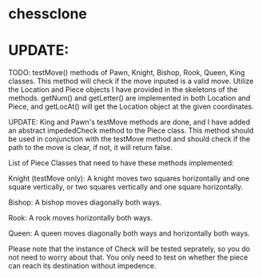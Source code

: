 # chessclone  

# UPDATE:  
TODO: testMove() methods of Pawn, Knight, Bishop, Rook, Queen, King classes. This method will check if the move inputed is a valid move.
Utilize the Location and Piece objects I have provided in the skeletons of the methods. getNum() and getLetter() are implemented in both Location and Piece, and getLocAt() will get the Location object at the given coordinates.

UPDATE: King and Pawn's testMove methods are done, and I have added an abstract impededCheck method to the Piece class. This method should be used in conjunction with the testMove method and should check if the path to the move is clear, if not, it will return false.  

List of Piece Classes that need to have these methods implemented:  

Knight (testMove only): A knight moves two squares horizontally and one square vertically, or two squares vertically and one square horizontally.  

Bishop: A bishop moves diagonally both ways.  

Rook: A rook moves horizontally both ways.  

Queen: A queen moves diagonally both ways and horizontally both ways.

Please note that the instance of Check will be tested seprately, so you do not need to worry about that. You only need to test on whether the piece can reach its destination without impedence. 
